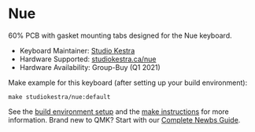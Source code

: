 # Nue

60% PCB with gasket mounting tabs designed for the Nue keyboard.

* Keyboard Maintainer: [Studio Kestra](https://github.com/studiokestra/)
* Hardware Supported: [studiokestra.ca/nue](https://studiokestra.ca/nue/)
* Hardware Availability: Group-Buy (Q1 2021)

Make example for this keyboard (after setting up your build environment):

    make studiokestra/nue:default

See the [build environment setup](https://docs.qmk.fm/#/getting_started_build_tools) and the [make instructions](https://docs.qmk.fm/#/getting_started_make_guide) for more information. Brand new to QMK? Start with our [Complete Newbs Guide](https://docs.qmk.fm/#/newbs).
